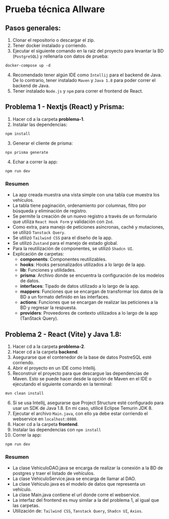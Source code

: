 # Prueba técnica Allware

## Pasos generales:
1. Clonar el repositorio o descargar el zip.
2. Tener docker instalado y corriendo.
3. Ejecutar el siguiente comando en la raíz del proyecto para levantar la BD (`PostgreSQL`) y rellenarla con datos de prueba:
```
docker-compose up -d
```
4. Recomendado tener algún IDE como `Intellij` para el backend de Java. De lo contrario, tener instalado `Maven` y `Java 1.8` para poder correr el backend de Java.
5. Tener instalado `Node.js` y `npm` para correr el frontend de React.


## Problema 1 - Nextjs (React) y Prisma:
1. Hacer cd a la carpeta **problema-1**.
2. Instalar las dependencias:
```
npm install
```
3. Generar el cliente de prisma:
```
npx prisma generate
```
4. Echar a correr la app:
```
npm run dev
```
### Resumen
- La app creada muestra una vista simple con una tabla cue muestra los vehículos.
- La tabla tiene paginación, ordenamiento por columnas, filtro por búsqueda y eliminación de registro.
- Se permite la creación de un nuevo registro a través de un formulario que utiliza `React Hook Form` y validación con `Zod`.
- Como extra, para manejo de peticiones asíncronas, caché y mutaciones, se utilizó `Tanstack Query`.
- Se utilizó `Tailwind CSS` para el diseño de la app.
- Se utilizó `Zustand` para el manejo de estado global.
- Para la reutilización de componentes, se utilizó `Shadcn UI`.
- Explicación de carpetas:
  - **components**: Componentes reutilizables.
  - **hooks**: Hooks personalizados utilizados a lo largo de la app.
  - **lib**: Funciones y utilidades.
  - **prisma**: Archivo donde se encuentra la configuración de los modelos de datos.
  - **interfaces**: Tipado de datos utilizado a lo largo de la app.
  - **mappers**: Funciones que se encargan de transformar los datos de la BD a un formato definido en las interfaces.
  - **actions**: Funciones que se encargan de realizar las peticiones a la BD y regresar la respuesta.
  - **providers**: Proveedores de contexto utilizados a lo largo de la app (TanStack Query).

## Problema 2 - React (Vite) y Java 1.8:
1. Hacer cd a la carpeta **problema-2**.
2. Hacer cd a la carpeta **backend**.
3. Asegurarse que el contenedor de la base de datos PostreSQL esté corriendo.
4. Abrir el proyecto en un IDE como Intellij.
5. Reconstruir el proyecto para que descargue las dependencias de Maven. Esto se puede hacer desde la opción de Maven en el IDE o ejecutando el siguiente comando en la terminal:
```
mvn clean install
```
6. Si se usa Intellij, asegurarse que Project Structure esté configurado para usar un SDK de Java 1.8. En mi caso, utilicé Eclipse Temurin JDK 8.
7. Ejecutar el archivo `Main.java`, con ello ya debe estar corriendo el webservice en `localhost:8080`.
8. Hacer cd a la carpeta **frontend**.
9. Instalar las dependencias con `npm install`
10. Correr la app:
```
npm run dev
```


### Resumen
- La clase VehiculoDAO.java se encarga de realizar la conexión a la BD de postgres y traer el listado de vehículos.
- La clase VehiculoService.java se encarga de llamar al DAO.
- La clase Vehiculo.java es el modelo de datos que representa un vehículo.
- La clase Main.java contiene el url donde corre el webservice.
- La interfaz del frontend es muy similar a la del problema 1, al igual que las carpetas.
- Utilización de: `Tailwind CSS`, `Tanstack Query`, `Shadcn UI`, `Axios`. 
